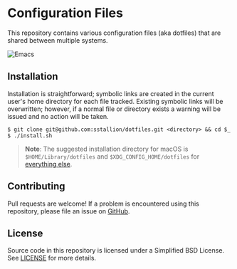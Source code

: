 # Configuration Files

This repository contains various configuration files (aka dotfiles) that are
shared between multiple systems.

![Emacs](emacs.jpg)

## Installation

Installation is straightforward; symbolic links are created in the current
user's home directory for each file tracked. Existing symbolic links will be
overwritten; however, if a normal file or directory exists a warning will be
issued and no action will be taken.

    $ git clone git@github.com:sstallion/dotfiles.git <directory> && cd $_
    $ ./install.sh

> **Note**: The suggested installation directory for macOS is `$HOME/Library/dotfiles`
> and `$XDG_CONFIG_HOME/dotfiles` for [everything else][2].

## Contributing

Pull requests are welcome! If a problem is encountered using this repository,
please file an issue on [GitHub][1].

## License

Source code in this repository is licensed under a Simplified BSD License. See
[LICENSE] for more details.

[1]: https://github.com/sstallion/dotfiles/issues
[2]: https://specifications.freedesktop.org/basedir-spec/basedir-spec-latest.html

[LICENSE]: LICENSE
